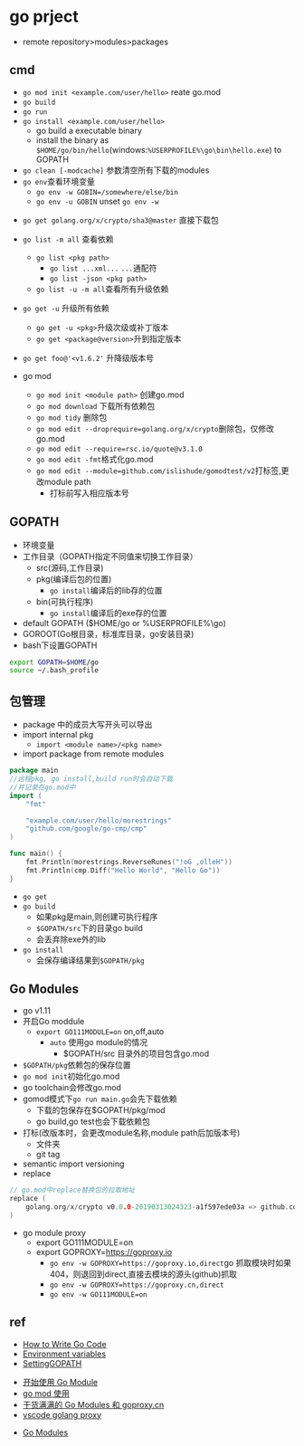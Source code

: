 # go prject

+ remote repository>modules>packages

## cmd

+ `go mod init <example.com/user/hello>` reate go.mod
+ `go build`
+ `go run`
+ `go install <example.com/user/hello>`
  + go build a executable binary
  + install the binary as `$HOME/go/bin/hello`(windows:`%USERPROFILE%\go\bin\hello.exe`) to GOPATH
+ `go clean [-modcache]` 参数清空所有下载的modules
+ `go env`查看环境变量
  + `go env -w GOBIN=/somewhere/else/bin`
  + `go env -u GOBIN` unset `go env -w`

<!-- go pkg -->
+ `go get golang.org/x/crypto/sha3@master` 直接下载包

+ `go list -m all` 查看依赖
	+ `go list <pkg path>`
		+ `go list ...xml...`  `...`通配符
		+ `go list -json <pkg path>`
	+ `go list -u -m all`查看所有升级依赖

+ `go get -u` 升级所有依赖
	+ `go get -u <pkg>`升级次级或补丁版本
	+ `go get <package@version>`升到指定版本
+ `go get foo@'<v1.6.2'` 升降级版本号

+ go mod
	+ `go mod init <module path>` 创建go.mod
	+ `go mod download` 下载所有依赖包
	+ `go mod tidy` 删除包
	+ `go mod edit --droprequire=golang.org/x/crypto`删除包，仅修改go.mod
	+ `go mod edit --require=rsc.io/quote@v3.1.0`
	+ `go mod edit -fmt`格式化go.mod
	+ `go mod edit --module=github.com/islishude/gomodtest/v2`打标签,更改module path
		+ 打标前写入相应版本号

## GOPATH
+ 环境变量
+ 工作目录（GOPATH指定不同值来切换工作目录）
	+ src(源码,工作目录)
	+ pkg(编译后包的位置)
		+ `go install`编译后的lib存的位置
	+ bin(可执行程序)
		+ `go install`编译后的exe存的位置
+ default GOPATH ($HOME/go or %USERPROFILE%\go)
+ GOROOT(Go根目录，标准库目录，go安装目录)
+ bash下设置GOPATH
```bash
export GOPATH=$HOME/go
source ~/.bash_profile
```

## 包管理
+ package 中的成员大写开头可以导出
+ import internal pkg
	+ `import <module name>/<pkg name>`
+ import package from remote modules
```go
package main
//远程pkg, go install,build run时会自动下载
//并记录在go.mod中
import (
	"fmt"

	"example.com/user/hello/morestrings"
	"github.com/google/go-cmp/cmp"
)

func main() {
	fmt.Println(morestrings.ReverseRunes("!oG ,olleH"))
	fmt.Println(cmp.Diff("Hello World", "Hello Go"))
}
```

+ `go get`
+ `go build`
	+ 如果pkg是main,则创建可执行程序
	+ `$GOPATH/src`下的目录go build
	+ 会丢弃除exe外的lib
+ `go install`
	+ 会保存编译结果到`$GOPATH/pkg`

<!-- 过时的 -->
<!-- + dep(社区维护的包管理工具)
+ vendor 包
	+ go v1.5
	+ 项目下有vendor目录，go工具链会优先使用vendor内的包 -->

## Go Modules
+ go v1.11
+ 开启Go moddule
	+ `export GO111MODULE=on` on,off,auto
		+ `auto` 使用go module的情况
			+ $GOPATH/src 目录外的项目包含go.mod
+ `$GOPATH/pkg`依赖包的保存位置
+ `go mod init`初始化go.mod
+ go toolchain会修改go.mod
+ gomod模式下`go run main.go`会先下载依赖
	+ 下载的包保存在$GOPATH/pkg/mod
	+ go build,go test也会下载依赖包
+ 打标(改版本时，会更改module名称,module path后加版本号)
	+ 文件夹
	+ git tag
+ semantic import versioning
+ replace
```go
// go.mod中replace替换包的拉取地址
replace (
	golang.org/x/crypto v0.0.0-20190313024323-a1f597ede03a => github.com/golang/crypto v0.0.0-20190313024323-a1f597ede03a
)
```	

+ go module proxy
	+ export GO111MODULE=on
	+ export GOPROXY=https://goproxy.io
		+ `go env -w GOPROXY=https://goproxy.io,direct`go 抓取模块时如果404，则退回到direct,直接去模块的源头(github)抓取
		+ `go env -w GOPROXY=https://goproxy.cn,direct`
		+ `go env -w GO111MODULE=on`


## ref

+ [How to Write Go Code](https://golang.org/doc/code.html)
+ [Environment variables](https://golang.org/cmd/go/#hdr-Environment_variables)
+ [SettingGOPATH](https://github.com/golang/go/wiki/SettingGOPATH)

<!-- gomod proxy-->
+ [开始使用 Go Module](https://zhuanlan.zhihu.com/p/59687626)
+ [go mod 使用](https://juejin.im/post/6844903798658301960)
+ [干货满满的 Go Modules 和 goproxy.cn](https://juejin.im/post/6844903954879348750)
+ [vscode golang proxy](https://github.com/flew990/flew990/issues/30)

<!-- TLDR -->
+ [Go Modules](https://github.com/golang/go/wiki/Modules)

